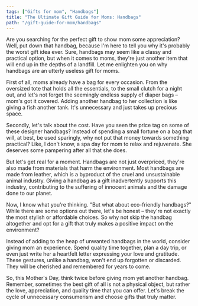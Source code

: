 ```yaml
---
tags: ["Gifts for mom", "Handbags"]
title: "The Ultimate Gift Guide for Moms: Handbags"
path: "/gift-guide-for-mom/handbags"
---
```


Are you searching for the perfect gift to show mom some appreciation? Well, put down that handbag, because I'm here to tell you why it's probably the worst gift idea ever. Sure, handbags may seem like a classy and practical option, but when it comes to moms, they're just another item that will end up in the depths of a landfill. Let me enlighten you on why handbags are an utterly useless gift for moms.

First of all, moms already have a bag for every occasion. From the oversized tote that holds all the essentials, to the small clutch for a night out, and let's not forget the seemingly endless supply of diaper bags – mom's got it covered. Adding another handbag to her collection is like giving a fish another tank. It's unnecessary and just takes up precious space.

Secondly, let's talk about the cost. Have you seen the price tag on some of these designer handbags? Instead of spending a small fortune on a bag that will, at best, be used sparingly, why not put that money towards something practical? Like, I don't know, a spa day for mom to relax and rejuvenate. She deserves some pampering after all that she does.

But let's get real for a moment. Handbags are not just overpriced, they're also made from materials that harm the environment. Most handbags are made from leather, which is a byproduct of the cruel and unsustainable animal industry. Giving a handbag as a gift inadvertently supports this industry, contributing to the suffering of innocent animals and the damage done to our planet.

Now, I know what you're thinking. "But what about eco-friendly handbags?" While there are some options out there, let's be honest – they're not exactly the most stylish or affordable choices. So why not skip the handbag altogether and opt for a gift that truly makes a positive impact on the environment?

Instead of adding to the heap of unwanted handbags in the world, consider giving mom an experience. Spend quality time together, plan a day trip, or even just write her a heartfelt letter expressing your love and gratitude. These gestures, unlike a handbag, won't end up forgotten or discarded. They will be cherished and remembered for years to come.

So, this Mother's Day, think twice before giving mom yet another handbag. Remember, sometimes the best gift of all is not a physical object, but rather the love, appreciation, and quality time that you can offer. Let's break the cycle of unnecessary consumerism and choose gifts that truly matter.